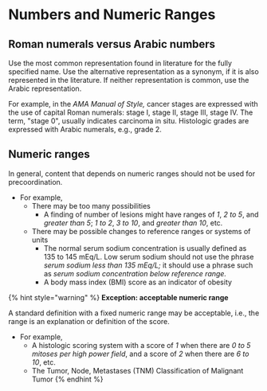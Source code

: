 # Numbers and Numeric Ranges

## Roman numerals versus Arabic numbers <a href="#roman-numerals-versus-arabic-numbers" id="roman-numerals-versus-arabic-numbers"></a>

Use the most common representation found in literature for the fully specified name. Use the alternative representation as a synonym, if it is also represented in the literature. If neither representation is common, use the Arabic representation. &#x20;

For example, in the _AMA Manual of Style,_ cancer stages are expressed with the use of capital Roman numerals: stage I, stage II, stage III, stage IV. The term, "stage 0", usually indicates carcinoma in situ.  Histologic grades are expressed with Arabic numerals, e.g., grade 2.

## Numeric ranges <a href="#numeric-ranges" id="numeric-ranges"></a>

In general, content that depends on numeric ranges should not be used for precoordination.

* For example,
  * There may be too many possibilities
    * A finding of number of lesions might have ranges of _1_, _2 to 5_, and _greater than 5_; _1 to 2_, _3 to 10_, and _greater than 10_, etc.
  * There may be possible changes to reference ranges or systems of units
    * The normal serum sodium concentration is usually defined as 135 to 145 mEq/L. Low serum sodium should not use the phrase _serum sodium less than 135 mEq/L;_ it should use a phrase such as _serum sodium concentration below reference range._
    * A body mass index (BMI) score as an indicator of obesity

{% hint style="warning" %}
**Exception: acceptable numeric range**

A standard definition with a fixed numeric range may be acceptable, i.e., the range is an explanation or definition of the score.

* For example,
  * A histologic scoring system with a score of _1_ when there are _0 to 5 mitoses per high power field_, and a score of _2_ when there are _6 to 10_, etc.
  * The Tumor, Node, Metastases (TNM) Classification of Malignant Tumor
{% endhint %}
